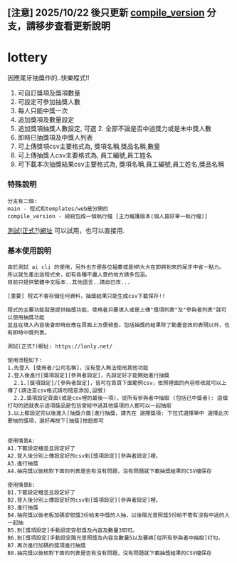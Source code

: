 ## [注意] 2025/10/22 後只更新  [compile_version](https://github.com/kabuke/lottery/tree/compile_version) 分支，請移步查看更新說明

# lottery
因應尾牙抽獎作的..快樂程式!! 


1. 可自訂獎項及獎項數量
2. 可設定可參加抽獎人數
3. 每人只能中獎一次
4. 追加獎項及數量設定
5. 追加獎項抽獎人數設定, 可選 2. 全部不論是否中過獎力或是未中獎人數
6. 即時巳抽獎項及中獎人列表
7. 可上傳獎項csv主要格式為, 獎項名稱,獎品名稱,數量
8. 可上傳抽獎人csv主要格式為, 員工編號,員工姓名
9. 可下載本次抽獎結果csv主要格式為, 獎項名稱,員工編號,員工姓名,獎品名稱


### 特殊說明

```
分支有二個:
main - 程式和templates/web是分開的
compile_version - 統統包成一個執行檔 [主力維護版本(個人喜好單一執行檔)]
```


[測試(正式?)網址](https://lonly.net/) 可以試用，也可以直接用.


### 基本使用說明

```
由於測試 ai cli 的使用，另外也方便各位福委或是HR大大在即將到來的尾牙中省一點力。
所以就生產出這程式來，如有各種不盡人意的地方請多包涵。
目前只提供繁體中文版本..其他語言..請自已改...

[重要] 程式不會存儲任何資料，抽獎結果只能生成csv下載保存!!

程式的主要功能就是提供抽獎功能，使用者只要填入或是上傳"獎項列表"及"參與者列表"就可以使用抽獎功能
並且在填入內容後會即時反應在頁面上方便檢查。包括抽獎的結果除了動畫音效的表現以外，也有即時中獎列表。

測試(正式?)網址: https://lonly.net/

使用流程如下:
1.先登入 [使用者/公司名稱]，沒有登入無法使用其他功能
2.登入後進行[獎項設定][參與者設定]，先設定好才能開始進行抽獎
  2.1.[獎項設定]/[參與者設定]，皆可在首頁下面範例csv，依照裡面的內容修改就可以上傳了(請注意csv格式請勿隨意添加,逗號)
  2.2.獎項設定頁面(或是csv裡的最後一項)，從所有參與者中抽取 (包括已中獎者): 這個打勾的話就表示這項獎品是包括曾經中過其他獎項的人都可以一起抽取
3.以上都設定完以後進入[抽獎介面]進行抽獎，請先在 選擇獎項: 下拉式選擇單中 選擇此次要抽的獎項，選好再按下[抽獎]按鈕即可


使用情景A:
A1.下載設定檔並且設定好了
A2.登入後分別上傳設定好的csv到[獎項設定][參與者設定]裡。
A3.進行抽獎
A4.抽完獎以後核對下面的列表是否有沒有問題，沒有問題就下載抽獎結果的CSV檔保存

使用情景B:
B1.下載設定檔並且設定好了
B2.登入後分別上傳設定好的csv到[獎項設定][參與者設定]裡。
B3.進行抽獎
B4.抽完獎以後老板加碼安慰獎3份給未中獎的人抽，以後陽光普照獎5份給不管有沒有中過的人一起抽
B5.到[獎項設定]手動設定安慰獎及內容及數量3即可。
B6.到[獎項設定]手動設定陽光普照獎及內容及數量5以及要將[從所有參與者中抽取]打勾。
B7.再次進行加碼的獎項進行抽獎
B8.抽完獎以後核對下面的列表是否有沒有問題，沒有問題就下載抽獎結果的CSV檔保存
```
